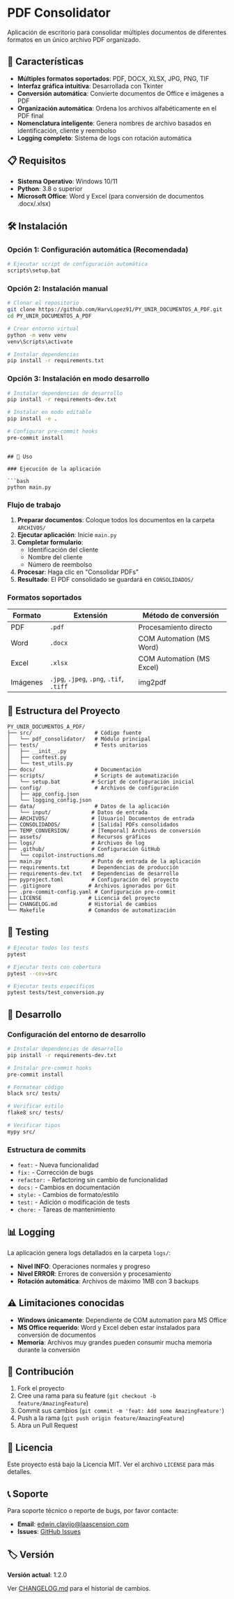 # PDF Consolidator

Aplicación de escritorio para consolidar múltiples documentos de diferentes formatos en un único archivo PDF organizado.

## 🚀 Características

- **Múltiples formatos soportados**: PDF, DOCX, XLSX, JPG, PNG, TIF
- **Interfaz gráfica intuitiva**: Desarrollada con Tkinter
- **Conversión automática**: Convierte documentos de Office e imágenes a PDF
- **Organización automática**: Ordena los archivos alfabéticamente en el PDF final
- **Nomenclatura inteligente**: Genera nombres de archivo basados en identificación, cliente y reembolso
- **Logging completo**: Sistema de logs con rotación automática

## 📋 Requisitos

- **Sistema Operativo**: Windows 10/11
- **Python**: 3.8 o superior
- **Microsoft Office**: Word y Excel (para conversión de documentos .docx/.xlsx)

## 🛠️ Instalación

### Opción 1: Configuración automática (Recomendada)

```bash
# Ejecutar script de configuración automática
scripts\setup.bat
```

### Opción 2: Instalación manual

```bash
# Clonar el repositorio
git clone https://github.com/HarvLopez91/PY_UNIR_DOCUMENTOS_A_PDF.git
cd PY_UNIR_DOCUMENTOS_A_PDF

# Crear entorno virtual
python -m venv venv
venv\Scripts\activate

# Instalar dependencias
pip install -r requirements.txt
```

### Opción 3: Instalación en modo desarrollo

```bash
# Instalar dependencias de desarrollo
pip install -r requirements-dev.txt

# Instalar en modo editable
pip install -e .

# Configurar pre-commit hooks
pre-commit install
```
```

## 🎯 Uso

### Ejecución de la aplicación

```bash
python main.py
```

### Flujo de trabajo

1. **Preparar documentos**: Coloque todos los documentos en la carpeta `ARCHIVOS/`
2. **Ejecutar aplicación**: Inicie `main.py`
3. **Completar formulario**:
   - Identificación del cliente
   - Nombre del cliente
   - Número de reembolso
4. **Procesar**: Haga clic en "Consolidar PDFs"
5. **Resultado**: El PDF consolidado se guardará en `CONSOLIDADOS/`

### Formatos soportados

| Formato | Extensión | Método de conversión |
|---------|-----------|---------------------|
| PDF | `.pdf` | Procesamiento directo |
| Word | `.docx` | COM Automation (MS Word) |
| Excel | `.xlsx` | COM Automation (MS Excel) |
| Imágenes | `.jpg`, `.jpeg`, `.png`, `.tif`, `.tiff` | img2pdf |

## 📁 Estructura del Proyecto

```text
PY_UNIR_DOCUMENTOS_A_PDF/
├── src/                    # Código fuente
│   └── pdf_consolidator/   # Módulo principal
├── tests/                  # Tests unitarios
│   ├── __init__.py
│   ├── conftest.py
│   └── test_utils.py
├── docs/                   # Documentación
├── scripts/                # Scripts de automatización
│   └── setup.bat          # Script de configuración inicial
├── config/                 # Archivos de configuración
│   ├── app_config.json
│   └── logging_config.json
├── data/                   # Datos de la aplicación
│   └── input/             # Datos de entrada
├── ARCHIVOS/              # [Usuario] Documentos de entrada
├── CONSOLIDADOS/          # [Salida] PDFs consolidados
├── TEMP_CONVERSION/       # [Temporal] Archivos de conversión
├── assets/                # Recursos gráficos
├── logs/                  # Archivos de log
├── .github/               # Configuración GitHub
│   └── copilot-instructions.md
├── main.py                # Punto de entrada de la aplicación
├── requirements.txt       # Dependencias de producción
├── requirements-dev.txt   # Dependencias de desarrollo
├── pyproject.toml         # Configuración del proyecto
├── .gitignore            # Archivos ignorados por Git
├── .pre-commit-config.yaml # Configuración pre-commit
├── LICENSE               # Licencia del proyecto
├── CHANGELOG.md          # Historial de cambios
└── Makefile              # Comandos de automatización
```

## 🧪 Testing

```bash
# Ejecutar todos los tests
pytest

# Ejecutar tests con cobertura
pytest --cov=src

# Ejecutar tests específicos
pytest tests/test_conversion.py
```

## 🔧 Desarrollo

### Configuración del entorno de desarrollo

```bash
# Instalar dependencias de desarrollo
pip install -r requirements-dev.txt

# Instalar pre-commit hooks
pre-commit install

# Formatear código
black src/ tests/

# Verificar estilo
flake8 src/ tests/

# Verificar tipos
mypy src/
```

### Estructura de commits

- `feat:` - Nueva funcionalidad
- `fix:` - Corrección de bugs
- `refactor:` - Refactoring sin cambio de funcionalidad
- `docs:` - Cambios en documentación
- `style:` - Cambios de formato/estilo
- `test:` - Adición o modificación de tests
- `chore:` - Tareas de mantenimiento

## 📊 Logging

La aplicación genera logs detallados en la carpeta `logs/`:

- **Nivel INFO**: Operaciones normales y progreso
- **Nivel ERROR**: Errores de conversión y procesamiento
- **Rotación automática**: Archivos de máximo 1MB con 3 backups

## ⚠️ Limitaciones conocidas

- **Windows únicamente**: Dependiente de COM automation para MS Office
- **MS Office requerido**: Word y Excel deben estar instalados para conversión de documentos
- **Memoria**: Archivos muy grandes pueden consumir mucha memoria durante la conversión

## 🤝 Contribución

1. Fork el proyecto
2. Cree una rama para su feature (`git checkout -b feature/AmazingFeature`)
3. Commit sus cambios (`git commit -m 'feat: Add some AmazingFeature'`)
4. Push a la rama (`git push origin feature/AmazingFeature`)
5. Abra un Pull Request

## 📄 Licencia

Este proyecto está bajo la Licencia MIT. Ver el archivo `LICENSE` para más detalles.

## 📞 Soporte

Para soporte técnico o reporte de bugs, por favor contacte:

- **Email**: <edwin.clavijo@laascension.com>
- **Issues**: [GitHub Issues](https://github.com/HarvLopez91/PY_UNIR_DOCUMENTOS_A_PDF/issues)

## 🏷️ Versión

**Versión actual**: 1.2.0

Ver [CHANGELOG.md](CHANGELOG.md) para el historial de cambios.